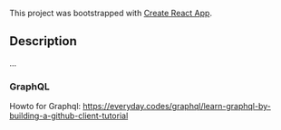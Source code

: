 This project was bootstrapped with [Create React App](https://github.com/facebook/create-react-app).

## Description

... 

### GraphQL

Howto for Graphql: https://everyday.codes/graphql/learn-graphql-by-building-a-github-client-tutorial


